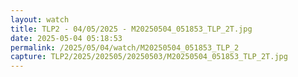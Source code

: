 ```yaml
---
layout: watch
title: TLP2 - 04/05/2025 - M20250504_051853_TLP_2T.jpg
date: 2025-05-04 05:18:53
permalink: /2025/05/04/watch/M20250504_051853_TLP_2
capture: TLP2/2025/202505/20250503/M20250504_051853_TLP_2T.jpg
---
```

